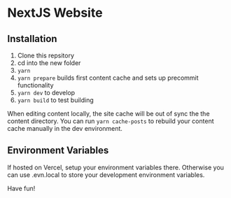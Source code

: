 # NextJS Website

## Installation
1. Clone this repsitory
2. cd into the new folder
3. `yarn`
4. `yarn prepare` builds first content cache and sets up precommit functionality
4. `yarn dev` to develop
5. `yarn build` to test building

When editing content locally, the site cache will be out of sync the the content directory. You can run `yarn cache-posts` to rebuild your content cache manually in the dev environment.

## Environment Variables

If hosted on Vercel, setup your environment variables there. Otherwise you can use .evn.local to store your development environment variables.

Have fun!
